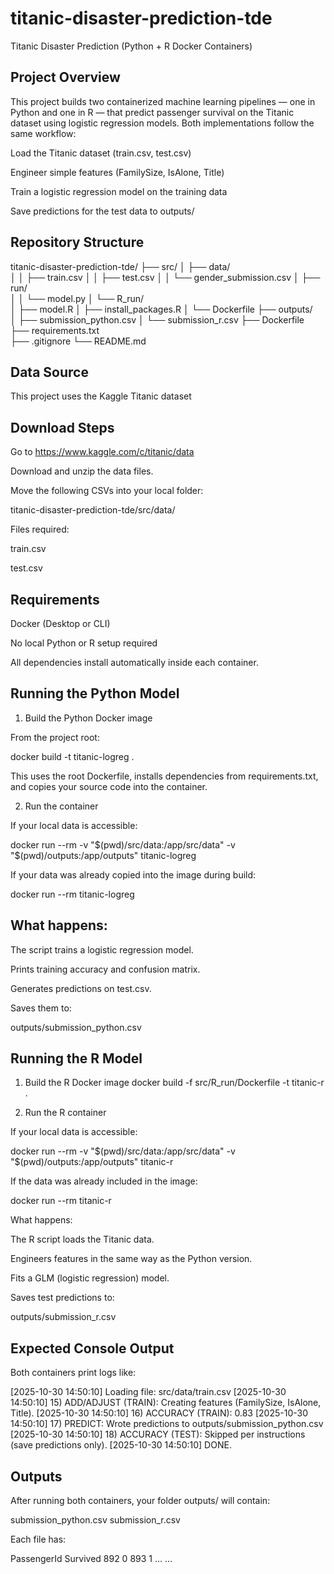 # titanic-disaster-prediction-tde
Titanic Disaster Prediction (Python + R Docker Containers)

## Project Overview

This project builds two containerized machine learning pipelines — one in Python and one in R — that predict passenger survival on the Titanic dataset using logistic regression models.
Both implementations follow the same workflow:

Load the Titanic dataset (train.csv, test.csv)

Engineer simple features (FamilySize, IsAlone, Title)

Train a logistic regression model on the training data

Save predictions for the test data to outputs/

## Repository Structure
titanic-disaster-prediction-tde/
├── src/
│   ├── data/                
│   │   ├── train.csv
│   │   ├── test.csv
│   │   └── gender_submission.csv
│   ├── run/                   
│   │   └── model.py
│   └── R_run/                  
│       ├── model.R
│       ├── install_packages.R
│       └── Dockerfile
├── outputs/                   
│   ├── submission_python.csv
│   └── submission_r.csv
├── Dockerfile                
├── requirements.txt          
├── .gitignore
└── README.md

## Data Source

This project uses the Kaggle Titanic dataset

## Download Steps

Go to https://www.kaggle.com/c/titanic/data

Download and unzip the data files.

Move the following CSVs into your local folder:

titanic-disaster-prediction-tde/src/data/


Files required:

train.csv

test.csv


## Requirements

Docker (Desktop or CLI)

No local Python or R setup required

All dependencies install automatically inside each container.

## Running the Python Model
1) Build the Python Docker image

From the project root:

docker build -t titanic-logreg .


This uses the root Dockerfile, installs dependencies from requirements.txt,
and copies your source code into the container.

2) Run the container

If your local data is accessible:

docker run --rm -v "$(pwd)/src/data:/app/src/data" -v "$(pwd)/outputs:/app/outputs" titanic-logreg


If your data was already copied into the image during build:

docker run --rm titanic-logreg


## What happens:

The script trains a logistic regression model.

Prints training accuracy and confusion matrix.

Generates predictions on test.csv.

Saves them to:

outputs/submission_python.csv

## Running the R Model
1) Build the R Docker image
docker build -f src/R_run/Dockerfile -t titanic-r .

2) Run the R container

If your local data is accessible:

docker run --rm -v "$(pwd)/src/data:/app/src/data" -v "$(pwd)/outputs:/app/outputs" titanic-r


If the data was already included in the image:

docker run --rm titanic-r


What happens:

The R script loads the Titanic data.

Engineers features in the same way as the Python version.

Fits a GLM (logistic regression) model.

Saves test predictions to:

outputs/submission_r.csv

## Expected Console Output

Both containers print logs like:

[2025-10-30 14:50:10] Loading file: src/data/train.csv
[2025-10-30 14:50:10] 15) ADD/ADJUST (TRAIN): Creating features (FamilySize, IsAlone, Title).
[2025-10-30 14:50:10] 16) ACCURACY (TRAIN): 0.83
[2025-10-30 14:50:10] 17) PREDICT: Wrote predictions to outputs/submission_python.csv
[2025-10-30 14:50:10] 18) ACCURACY (TEST): Skipped per instructions (save predictions only).
[2025-10-30 14:50:10] DONE.

## Outputs

After running both containers, your folder outputs/ will contain:

submission_python.csv
submission_r.csv


Each file has:

PassengerId	Survived
892	0
893	1
…	…
